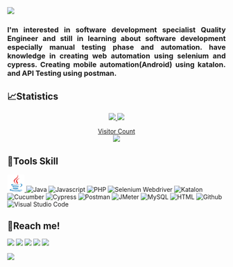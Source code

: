 
<img src="https://github.com/Zaenal64/aboutZaenal/assets/79000926/4345f32c-919d-4c32-93d3-1ca98abce266">
<h3 align="justify">I'm interested in software development specialist Quality Engineer and still in learning about software development especially manual testing phase and automation. have knowledge in creating web automation using selenium and cypress. Creating mobile automation(Android) using katalon. and API Testing using postman.</h3>

## 📈Statistics
<p align="center">
<a href="https://github.com/Luqmanhanung">
  <img height="160em" src="https://github-readme-stats-eight-theta.vercel.app/api/top-langs/?username=zaenal64&layout=compact&langs_count=8&theme=blue-green"/>
  <img height="160em" src="https://github-readme-streak-stats.herokuapp.com/?user=zaenal64&theme=blue-green"/><br>
  <p align="center"> 
  Visitor Count<br>
  <img src="https://profile-counter.glitch.me/zaenal64/count.svg" />
</p>
</a>
</p>

## 🔨Tools Skill
<a href="https://www.java.com" target="_blank" rel="noreferrer"> <img src="https://raw.githubusercontent.com/devicons/devicon/master/icons/java/java-original.svg" alt="java" width="40" height="40"/> </a>
![Java](https://img.shields.io/badge/-java-000000?style=for-the-badge&logo=java)
![Javascript](https://img.shields.io/badge/-javascript-000000?style=for-the-badge&logo=javascript)
![PHP](https://img.shields.io/badge/-PHP-000000?style=for-the-badge&logo=PHP)
![Selenium Webdriver](https://img.shields.io/badge/-selenium-000000?style=for-the-badge&logo=selenium)
![Katalon](https://img.shields.io/badge/-Katalon-000000?style=for-the-badge&logo=Katalon)
![Cucumber](https://img.shields.io/badge/-cucumber-000000?style=for-the-badge&logo=cucumber)
![Cypress](https://img.shields.io/badge/-cypress-000000?style=for-the-badge&logo=cypress)
![Postman](https://img.shields.io/badge/-postman-000000?style=for-the-badge&logo=postman)
![JMeter](https://img.shields.io/badge/-jmeter-000000?style=for-the-badge&logo=jmeter)
![MySQL](https://img.shields.io/badge/-mysql-000000?style=for-the-badge&logo=mysql)
![HTML](https://img.shields.io/badge/-html-000000?style=for-the-badge&logo=html)
![Github](https://img.shields.io/badge/GitHub-000000?style=for-the-badge&logo=github&logoColor=white)
![Visual Studio Code](https://img.shields.io/badge/Visual%20Studio%20Code-000000.svg?style=for-the-badge&logo=visual-studio-code&logoColor=white)


## 🔗Reach me!
<p>
    <a href="https://www.linkedin.com/in/zaenal-fahmi/" target="blank"><img src="https://img.shields.io/badge/-linkedin-181717?style=for-the-badge&logo=linkedin" /></a>
    <a href="mailto: zaenalfahmi87@gmail.com" target="blank"><img src="https://img.shields.io/badge/-gmail-181717?style=for-the-badge&logo=gmail" /></a>
    <a href="https://t.me/Zaenal64" target="blank"><img src="https://img.shields.io/badge/-telegram-181717?style=for-the-badge&logo=telegram" /></a>
    <a href="https://www.instagram.com/zaenalfahmi64/" target="blank"><img src="https://img.shields.io/badge/-instagram-181717?style=for-the-badge&logo=instagram" /></a>
    <a href="https://medium.com/@jenalf64" target="blank"><img src="https://img.shields.io/badge/-medium-181717?style=for-the-badge&logo=medium" /></a>
</p>
    
</p>
<picture><img src="https://github.com/alansmathew/alansmathew/blob/master/projects.gif"></picture>

